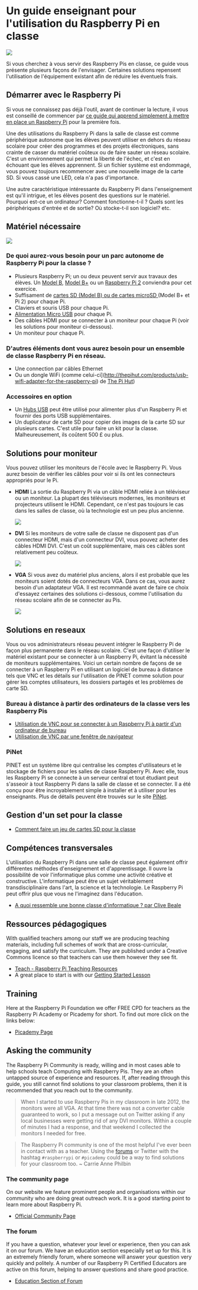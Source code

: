 # Un guide enseignant pour l'utilisation du Raspberry Pi en classe

![](cover.png)

Si vous cherchez à vous servir des Raspberry Pis en classe, ce guide vous présente plusieurs façons de l'envisager. Certaines solutions repensent l'utilisation de l'équipement existant afin de réduire les éventuels frais.

## Démarrer avec le Raspberry Pi

Si vous ne connaissez pas déjà l'outil, avant de continuer la lecture, il vous est conseillé de commencer par [ce guide qui apprend simplement à mettre en place un Raspberry Pi](getting-started-guide.md) pour la première fois.

Une des utilisations du Raspberry Pi dans la salle de classe est comme périphérique autonome que les élèves peuvent utiliser en dehors du réseau scolaire pour créer des programmes et des projets électroniques, sans crainte de casser du matériel coûteux ou de faire sauter un réseau scolaire. C'est un environnement qui permet la liberté de l'échec, et c'est en échouant que les élèves apprennent. Si un fichier système est endommagé, vous pouvez toujours recommencer avec une nouvelle image de la carte SD. Si vous cassé une LED, cela n'a pas d'importance.

Une autre caractéristique intéressante du Raspberry Pi dans l'enseignement est qu'il intrigue, et les élèves posent des questions sur le matériel. Pourquoi est-ce un ordinateur? Comment fonctionne-t-il ? Quels sont les périphériques d'entrée et de sortie? Où stocke-t-il son logiciel? etc.

## Matériel nécessaire

![](images/Raspberry-Pis.jpg)

### De quoi aurez-vous besoin pour un parc autonome de Raspberry Pi pour la classe ?

- Plusieurs Raspberry Pi; un ou deux peuvent servir aux travaux des élèves. Un [Model B](https://www.raspberrypi.org/products/model-b/), [Model B+](https://www.raspberrypi.org/products/model-b-plus/) ou un [Raspberry Pi 2](https://www.raspberrypi.org/products/raspberry-pi-2-model-b/) conviendra pour cet exercice.
- Suffisament de [cartes SD (Model B) ou de cartes microSD ](http://swag.raspberrypi.org/collections/frontpage/products/noobs-8gb-sd-card) (Model B+ et Pi 2) pour chaque Pi.
- Claviers et souris USB pour chaque Pi.
- [Alimentation Micro USB](http://swag.raspberrypi.org/collections/pi-kits/products/raspberry-pi-universal-power-supply) pour chaque Pi.
- Des câbles HDMI pour se connecter à un moniteur pour chaque Pi (voir les solutions pour moniteur  ci-dessous).
- Un moniteur pour chaque Pi.

### D'autres éléments dont vous aurez besoin pour un ensemble de classe Raspberry Pi en réseau.

- Une connection par câbles Ethernet
- Ou un dongle WiFi (comme celui-ci](http://thepihut.com/products/usb-wifi-adapter-for-the-raspberry-pi) de [The Pi Hut](http://thepihut.com/))

### Accessoires en option

- Un [Hubs USB](http://thepihut.com/products/7-port-usb-hub-for-the-raspberry-pi) peut être utilisé pour alimenter plus d'un Raspberry Pi et fournir des ports USB supplémentaires.
- Un duplicateur de carte SD pour copier des images de la carte SD sur plusieurs cartes. C'est utile pour faire un kit pour la classe. Malheureusement, ils coûtent 500 £ ou plus.

## Solutions pour moniteur

Vous pouvez utiliser les moniteurs de l'école avec le Raspberry Pi. Vous aurez besoin de vérifier les câbles pour voir si ils ont les connecteurs appropriés pour le Pi.

- **HDMI** La sortie du Raspberry Pi via un câble HDMI reliée à un téléviseur ou un moniteur. La plupart des téléviseurs modernes, les moniteurs et projecteurs utilisent le HDMI. Cependant, ce n'est pas toujours le cas dans les salles de classe, où la technologie est un peu plus ancienne.

  ![](images/HDMI-Connector.jpg)

- **DVI** Si les moniteurs de votre salle de classe ne disposent pas d'un connecteur HDMI, mais d'un connecteur DVI, vous pouvez acheter des câbles HDMI DVI. C'est un coût supplémentaire, mais ces câbles sont relativement peu coûteux.

  ![](images/Dvi-cable.jpg)

- **VGA** Si vous avez du matériel plus anciens, alors il est probable que les moniteurs soient dotés de connecteurs VGA. Dans ce cas, vous aurez besoin d'un adaptateur VGA. Il est recommandé avant de faire ce choix d'essayez certaines des solutions ci-dessous, comme l'utilisation du réseau scolaire afin de se connecter au Pis.

  ![](images/Vga-cable.jpg)

## Solutions en reseaux

Vous ou vos administrateurs réseau peuvent intégrer le Raspberry Pi de façon plus permanente dans le réseau scolaire. C'est une façon d'utiliser le matériel existant pour se connecter à un Raspberry Pi, évitant la nécessité de moniteurs supplémentaires. Voici un certain nombre de façons de se connecter à un Raspberry Pi en utilisant un logiciel de bureau à distance tels que VNC et les détails sur l'utilisation de PINET comme solution pour gérer les comptes utilisateurs, les dossiers partagés et les problèmes de carte SD.

### Bureau à distance à partir des ordinateurs de la  classe vers les Raspberry Pis

- [Utilisation de VNC pour se connecter à un Raspberry Pi à partir d'un ordinateur de bureau](vnc-classroom-guide.md)
- [Utilisation de VNC par une fenêtre de navigateur](vnc-browser-guide.md)

### PiNet
PINET est un système libre qui centralise les comptes d'utilisateurs et le stockage de fichiers pour les salles de classe Raspberry Pi. Avec elle, tous les Raspberry Pi se connecte à un serveur central et tout étudiant peut s'asseoir à tout Raspberry Pi dans la salle de classe et se connecter. Il a été conçu pour être incroyablement simple à installer et à utiliser pour les enseignants. Plus de détails peuvent être trouvés sur le site [PiNet](http://pinet.org.uk/).   

## Gestion d'un set pour la classe
- [Comment faire un jeu de cartes SD pour la classe ](class-sd-cards.md)

## Compétences transversales

L'utilisation du Raspberry Pi dans une salle de classe peut également offrir différentes méthodes d'enseignement et d'apprentissage. Il ouvre la possibilité de voir l'informatique plus comme une activité créative et constructive. L'informatique peut être un sujet véritablement transdisciplinaire dans l'art, la science et la technologie. Le Raspberry Pi peut offrir plus que vous ne l'imaginez dans l'éducation.

- [A quoi ressemble une bonne classe d'informatique ? par Clive Beale](http://www.raspberrypi.org/what-does-a-good-computing-classroom-look-like)

## Ressources pédagogiques

With qualified teachers among our staff we are producing teaching materials, including full schemes of work that are cross-curricular, engaging, and satisfy the curriculum. They are published under a Creative Commons licence so that teachers can use them however they see fit.

- [Teach - Raspberry Pi Teaching Resources](http://www.raspberrypi.org/resources/teach/)
- A great place to start is with our [Getting Started Lesson](http://www.raspberrypi.org/learning/getting-started-with-raspberry-pi-lesson/)

## Training

Here at the Raspberry Pi Foundation we offer FREE CPD for teachers as the Raspberry Pi Academy or Picademy for short. To find out more click on the links below:

- [Picademy Page](http://www.raspberrypi.org/picademy)

## Asking the community

The Raspberry Pi Community is ready, willing and in most cases able to help schools teach Computing with Raspberry Pis. They are an often untapped source of experience and resources. If, after reading through this guide, you still cannot find solutions to your classroom problems, then it is recommended that you reach out to the community.

> When I started to use Raspberry Pis in my classroom in late 2012, the monitors were all VGA. At that time there was not a converter cable guaranteed to work, so I put a message out on Twitter asking if any local businesses were getting rid of any DVI monitors. Within a couple of minutes I had a response, and that weekend I collected the monitors I needed for free.

> The Raspberry Pi community is one of the most helpful I've ever been in contact with as a teacher. Using the [forums](http://www.raspberrypi.org/forums) or Twitter with the hashtag `#raspberrypi` or `#picademy` could be a way to find solutions for your classroom too. ~ Carrie Anne Philbin

### The community page

On our website we feature prominent people and organisations within our community who are doing great outreach work. It is a good starting point to learn more about Raspberry Pi.
- [Official Community Page](http://www.raspberrypi.org/community/)

### The forum

If you have a question, whatever your level or experience, then you can ask it on our forum. We have an education section especially set up for this. It is an extremely friendly forum, where someone will answer your question very quickly and politely. A number of our Raspberry Pi Certified Educators are active on this forum, helping to answer questions and share good practice.
- [Education Section of Forum](http://www.raspberrypi.org/forums/viewforum.php?f=17&sid=f9cb8df1edfa3781e9a7afa26aaa4e42)
